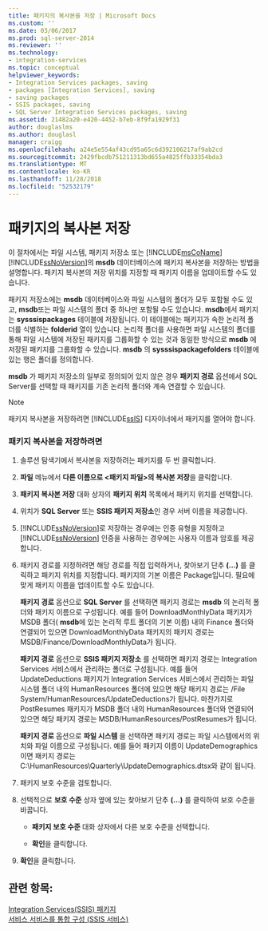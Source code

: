 ```yaml
---
title: 패키지의 복사본을 저장 | Microsoft Docs
ms.custom: ''
ms.date: 03/06/2017
ms.prod: sql-server-2014
ms.reviewer: ''
ms.technology:
- integration-services
ms.topic: conceptual
helpviewer_keywords:
- Integration Services packages, saving
- packages [Integration Services], saving
- saving packages
- SSIS packages, saving
- SQL Server Integration Services packages, saving
ms.assetid: 21482a20-e420-4452-b7eb-8f9fa1929f31
author: douglaslms
ms.author: douglasl
manager: craigg
ms.openlocfilehash: a24e5e554af43cd95a65c6d392106217af9ab2cd
ms.sourcegitcommit: 2429fbcdb751211313bd655a4825ffb33354bda3
ms.translationtype: MT
ms.contentlocale: ko-KR
ms.lasthandoff: 11/28/2018
ms.locfileid: "52532179"
---
```

# <a name="save-a-copy-of-a-package"></a>패키지의 복사본 저장
  이 절차에서는 파일 시스템, 패키지 저장소 또는 [!INCLUDE[msCoName](../includes/msconame-md.md)] [!INCLUDE[ssNoVersion](../includes/ssnoversion-md.md)]의 **msdb** 데이터베이스에 패키지 복사본을 저장하는 방법을 설명합니다. 패키지 복사본의 저장 위치를 지정할 때 패키지 이름을 업데이트할 수도 있습니다.  
  
 패키지 저장소에는 **msdb** 데이터베이스와 파일 시스템의 폴더가 모두 포함될 수도 있고, **msdb**또는 파일 시스템의 폴더 중 하나만 포함될 수도 있습니다. **msdb**에서 패키지는 **sysssispackages** 테이블에 저장됩니다. 이 테이블에는 패키지가 속한 논리적 폴더를 식별하는 **folderid** 열이 있습니다. 논리적 폴더를 사용하면 파일 시스템의 폴더를 통해 파일 시스템에 저장된 패키지를 그룹화할 수 있는 것과 동일한 방식으로 **msdb** 에 저장된 패키지를 그룹화할 수 있습니다. **msdb** 의 **sysssispackagefolders** 테이블에 있는 행은 폴더를 정의합니다.  
  
 **msdb** 가 패키지 저장소의 일부로 정의되어 있지 않은 경우 **패키지 경로** 옵션에서 SQL Server를 선택할 때 패키지를 기존 논리적 폴더와 계속 연결할 수 있습니다.  
  
> [!NOTE]  
>  패키지 복사본을 저장하려면 [!INCLUDE[ssIS](../includes/ssis-md.md)] 디자이너에서 패키지를 열어야 합니다.  
  
### <a name="to-save-a-copy-of-a-package"></a>패키지 복사본을 저장하려면  
  
1.  솔루션 탐색기에서 복사본을 저장하려는 패키지를 두 번 클릭합니다.  
  
2.  **파일** 메뉴에서 **다른 이름으로 \<패키지 파일>의 복사본 저장**을 클릭합니다.  
  
3.  **패키지 복사본 저장** 대화 상자의 **패키지 위치** 목록에서 패키지 위치를 선택합니다.  
  
4.  위치가 **SQL Server** 또는 **SSIS 패키지 저장소**인 경우 서버 이름을 제공합니다.  
  
5.  [!INCLUDE[ssNoVersion](../includes/ssnoversion-md.md)]로 저장하는 경우에는 인증 유형을 지정하고 [!INCLUDE[ssNoVersion](../includes/ssnoversion-md.md)] 인증을 사용하는 경우에는 사용자 이름과 암호를 제공합니다.  
  
6.  패키지 경로를 지정하려면 해당 경로를 직접 입력하거나, 찾아보기 단추 **(…)** 를 클릭하고 패키지 위치를 지정합니다. 패키지의 기본 이름은 Package입니다. 필요에 맞게 패키지 이름을 업데이트할 수도 있습니다.  
  
     **패키지 경로** 옵션으로 **SQL Server** 를 선택하면 패키지 경로는 **msdb** 의 논리적 폴더와 패키지 이름으로 구성됩니다. 예를 들어 DownloadMonthlyData 패키지가 MSDB 폴더( **msdb**에 있는 논리적 루트 폴더의 기본 이름) 내의 Finance 폴더와 연결되어 있으면 DownloadMonthlyData 패키지의 패키지 경로는 MSDB/Finance/DownloadMonthlyData가 됩니다.  
  
     **패키지 경로** 옵션으로 **SSIS 패키지 저장소** 를 선택하면 패키지 경로는 Integration Services 서비스에서 관리하는 폴더로 구성됩니다. 예를 들어 UpdateDeductions 패키지가 Integration Services 서비스에서 관리하는 파일 시스템 폴더 내의 HumanResources 폴더에 있으면 해당 패키지 경로는 /File System/HumanResources/UpdateDeductions가 됩니다. 마찬가지로 PostResumes 패키지가 MSDB 폴더 내의 HumanResources 폴더와 연결되어 있으면 해당 패키지 경로는 MSDB/HumanResources/PostResumes가 됩니다.  
  
     **패키지 경로** 옵션으로 **파일 시스템** 을 선택하면 패키지 경로는 파일 시스템에서의 위치와 파일 이름으로 구성됩니다. 예를 들어 패키지 이름이 UpdateDemographics이면 패키지 경로는 C:\HumanResources\Quarterly\UpdateDemographics.dtsx와 같이 됩니다.  
  
7.  패키지 보호 수준을 검토합니다.  
  
8.  선택적으로 **보호 수준** 상자 옆에 있는 찾아보기 단추 **(…)** 를 클릭하여 보호 수준을 바꿉니다.  
  
    -   **패키지 보호 수준** 대화 상자에서 다른 보호 수준을 선택합니다.  
  
    -   **확인**을 클릭합니다.  
  
9. **확인**을 클릭합니다.  
  
## <a name="see-also"></a>관련 항목:  
 [Integration Services&#40;SSIS&#41; 패키지](../../2014/integration-services/integration-services-ssis-packages.md)   
 [서비스 서비스를 통합 구성 &#40;SSIS 서비스&#41;](service/integration-services-service-ssis-service.md)  
  
  
